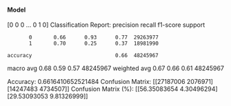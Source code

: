 #### Model
[0 0 0 ... 0 1 0]
Classification Report:
              precision    recall  f1-score   support

           0       0.66      0.93      0.77  29263977
           1       0.70      0.25      0.37  18981990

    accuracy                           0.66  48245967
   macro avg       0.68      0.59      0.57  48245967
weighted avg       0.67      0.66      0.61  48245967

Accuracy: 0.6616410652521484
Confusion Matrix:
[[27187006  2076971]
 [14247483  4734507]]
Confusion Matrix (%):
[[56.35083654  4.30496294]
 [29.53093053  9.81326999]]
